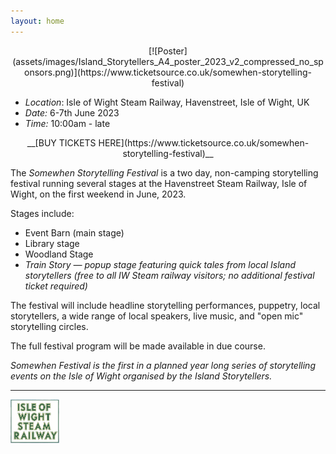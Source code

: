 ```yaml
---
layout: home
---
```


<div style="text-align: center;">
[![Poster](assets/images/Island_Storytellers_A4_poster_2023_v2_compressed_no_sponsors.png)](https://www.ticketsource.co.uk/somewhen-storytelling-festival)
</div>

- *Location*: Isle of Wight Steam Railway, Havenstreet, Isle of Wight, UK
- *Date:* 6-7th June 2023 
- *Time:* 10:00am - late

<div style="text-align: center;">
__[BUY TICKETS HERE](https://www.ticketsource.co.uk/somewhen-storytelling-festival)__
</div>

The *Somewhen Storytelling Festival* is a two day, non-camping storytelling festival running several stages at the Havenstreet Steam Railway, Isle of Wight, on the first weekend in June, 2023.

Stages include:

- Event Barn (main stage)
- Library stage
- Woodland Stage
- *Train Story — popup stage featuring quick tales from local Island storytellers (free to all IW Steam railway visitors; no additional festival ticket required)*

The festival will include headline storytelling performances, puppetry, local storytellers, a wide range of local speakers, live music, and "open mic" storytelling circles.

The full festival program will be made available in due course.

*Somewhen Festival is the first in a planned year long series of storytelling events on the Isle of Wight organised by the Island Storytellers.*

<hr/>

<img height="70" src="assets/images/iw_steam_railway_logo_square.png">
